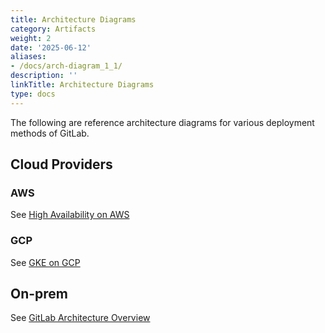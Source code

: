 ```yaml
---
title: Architecture Diagrams
category: Artifacts
weight: 2
date: '2025-06-12'
aliases:
- /docs/arch-diagram_1_1/
description: ''
linkTitle: Architecture Diagrams
type: docs
---
```


The following are reference architecture diagrams for various deployment methods of GitLab.

## Cloud Providers

### AWS

See [High Availability on AWS](https://docs.gitlab.com/ee/university/high-availability/aws/)

### GCP

See [GKE on GCP](https://www.youtube.com/watch?v=HLNNFS8b_aw)

## On-prem

See [GitLab Architecture Overview](https://docs.gitlab.com/ee/development/architecture.html)
